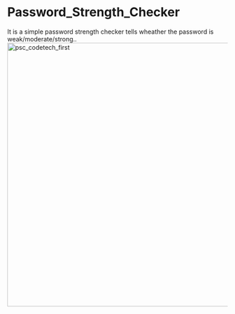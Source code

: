 # Password_Strength_Checker
It is a simple password strength checker tells wheather the password is weak/moderate/strong..
<img width="602" alt="psc_codetech_first" src="https://github.com/rakhinya/Password_Strength_Checker/assets/135599323/cf50bc26-9d67-48b8-9cf8-4424286624c9">
